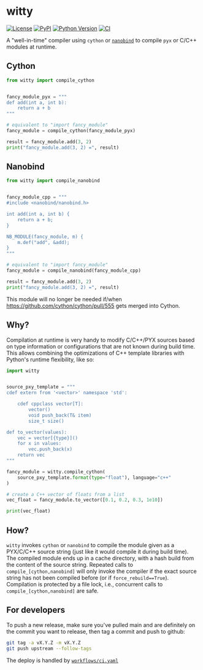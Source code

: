 # witty

[![License](https://img.shields.io/pypi/l/witty.svg?color=green)](https://github.com/funkelab/witty/raw/main/LICENSE)
[![PyPI](https://img.shields.io/pypi/v/witty.svg?color=green)](https://pypi.org/project/witty)
[![Python Version](https://img.shields.io/pypi/pyversions/witty.svg?color=green)](https://python.org)
[![CI](https://github.com/funkelab/witty/actions/workflows/ci.yaml/badge.svg)](https://github.com/funkelab/witty/actions/workflows/ci.yaml)

A "well-in-time" compiler using `cython` or
[`nanobind`](https://nanobind.readthedocs.io/en/latest/) to compile `pyx` or
C/C++ modules at runtime.

## Cython

```python
from witty import compile_cython


fancy_module_pyx = """
def add(int a, int b):
    return a + b
"""

# equivalent to "import fancy_module"
fancy_module = compile_cython(fancy_module_pyx)

result = fancy_module.add(3, 2)
print("fancy_module.add(3, 2) =", result)
```

## Nanobind

```python
from witty import compile_nanobind


fancy_module_cpp = """
#include <nanobind/nanobind.h>

int add(int a, int b) {
	return a + b;
}

NB_MODULE(fancy_module, m) {
	m.def("add", &add);
}
"""

# equivalent to "import fancy_module"
fancy_module = compile_nanobind(fancy_module_cpp)

result = fancy_module.add(3, 2)
print("fancy_module.add(3, 2) =", result)
```

This module will no longer be needed if/when
https://github.com/cython/cython/pull/555 gets merged into Cython.

## Why?

Compilation at runtime is very handy to modify C/C++/PYX sources based on type information or configurations that are not known during build time. This allows combining the optimizations of C++ template libraries with Python's runtime flexibility, like so:

```python
import witty


source_pxy_template = """
cdef extern from '<vector>' namespace 'std':

    cdef cppclass vector[T]:
        vector()
        void push_back(T& item)
        size_t size()

def to_vector(values):
    vec = vector[{type}]()
    for x in values:
        vec.push_back(x)
    return vec
"""

fancy_module = witty.compile_cython(
    source_pxy_template.format(type="float"), language="c++"
)

# create a C++ vector of floats from a list
vec_float = fancy_module.to_vector([0.1, 0.2, 0.3, 1e10])

print(vec_float)
```

## How?

`witty` invokes `cython` or `nanobind` to compile the module given as a
PYX/C/C++ source string (just like it would compile it during build time). The
compiled module ends up in a cache directory, with a hash build from the
content of the source string. Repeated calls to `compile_[cython,nanobind]`
will only invoke the compiler if the exact source string has not been compiled
before (or if `force_rebuild==True`). Compilation is protected by a file lock,
i.e., concurrent calls to `compile_[cython,nanobind]` are safe.

## For developers

To push a new release, make sure you've pulled main and are definitely on
the commit you want to release, then tag a commit and push to github:

```sh
git tag -a vX.Y.Z -m vX.Y.Z
git push upstream --follow-tags
```

The deploy is handled by [`workflows/ci.yaml`](.github/workflows/ci.yaml#L44)

